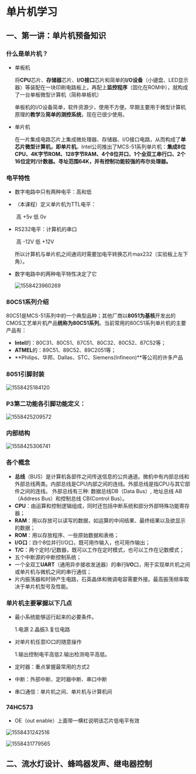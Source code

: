 # 单片机学习

## 一、第一讲：单片机预备知识

### 什么是单片机？

- 单板机

  将**CPU**芯片、**存储器**芯片、**I/O接口**芯片和简单的**I/O设备**（小键盘、LED显示器）等装配在一块印刷电路板上，再配上**监控程序**（固化在ROM中），就构成了一台单板微型计算机（简称单板机）

  单板机的I/O设备简单，软件资源少，使用不方便。早期主要用于微型计算机原理的**教学**及**简单的测控系统**，现在已很少使用。

- 单片机

  在一片集成电路芯片上集成微处理器、存储器、I/O接口电路，从而构成了**单芯片微型计算机，即单片机**。Intel公司推出了MCS-51系列单片机：**集成8位CPU、4K字节ROM、128字节RAM、4个8位并口、1个全双工串行口、2个16位定时/计数器。寻址范围64K，并有控制功能较强的布尔处理器。**

### 电平特性

- 数字电路中只有两种电平：高和低

- （本课程）定义单片机为TTL电平：

  ​				高 +5v       低  0v

- RS232电平：计算机的串口

  ​				高 -12V      低 +12V

  所以计算机与单片机之间通讯时需要加电平转换芯片max232（实验板上左下角）。

- 数字电路中的两种电平特性决定了它

  ![1558423960269](C:\Users\lyw\AppData\Roaming\Typora\typora-user-images\1558423960269.png)

  

### 80C51系列介绍

80C51是MCS-51系列中的一个典型品种；其他厂商以**8051为基核**开发出的CMOS工艺单片机产品**统称为80C51系列**。当前常用的80C51系列单片机的主要产品有：

- **Intel**的：80C31、80C51、87C51、80C32、80C52、87C52等；
- **ATMEL**的：89C51、89C52、89C2051等；
- **Philips、华邦、Dallas、STC、Siemens(Infineon)**等公司的许多产品

### 8051引脚封装

![1558425184120](C:\Users\lyw\AppData\Roaming\Typora\typora-user-images\1558425184120.png)

### **P3**第二功能各引脚功能定义：

![1558425209572](C:\Users\lyw\AppData\Roaming\Typora\typora-user-images\1558425209572.png)

### 内部结构

![1558425306741](C:\Users\lyw\AppData\Roaming\Typora\typora-user-images\1558425306741.png)

### 各个概念

- **总线**（BUS）是计算机各部件之间传送信息的公共通道。微机中有内部总线和外部总线两类。内部总线是CPU内部之间的连线。外部总线是指CPU与其它部件之间的连线。 外部总线有三种:
  数据总线DB（Data  Bus）, 地址总线 AB（Address  Bus）和控制总线 CB(Control   Bus）。
- **CPU**：由运算和控制逻辑组成，同时还包括中断系统和部分外部特殊功能寄存器；
- **RAM**：用以存放可以读写的数据，如运算的中间结果、最终结果以及欲显示的数据；
- **ROM**：用以存放程序、一些原始数据和表格；
- **I/O口**：四个8位并行I/O口，既可用作输入，也可用作输出；
- **T/C**：两个定时/记数器，既可以工作在定时模式，也可以工作在记数模式；
- 五个中断源的中断控制系统；
- 一个全双工**UART**（通用异步接收发送器）的串行**I/O**口，用于实现单片机之间或单片机与微机之间的串行通信；
- 片内振荡器和时钟产生电路，石英晶体和微调电容需要外接。最高振荡频率取决于单片机型号及性能。

### 单片机主要掌握以下几点

- 最小系统能够运行起来的必要条件。

     1.电源 2.晶振3.复位电路

- 对单片机任意IO口的随意操作

     1.输出控制电平高低2.输出检测电平高低。

- 定时器：重点掌握最常用的方式2

- 中断：外部中断、定时器中断、串口中断

- 串口通信：单片机之间、单片机与计算机间

### 74HC573

- OE（out enable）上面带一横杠说明该芯片低电平有效

![1558431242516](C:\Users\lyw\AppData\Roaming\Typora\typora-user-images\1558431242516.png)



![1558431779565](C:\Users\lyw\AppData\Roaming\Typora\typora-user-images\1558431779565.png)

## 二、流水灯设计、蜂鸣器发声、继电器控制

